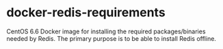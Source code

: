 # docker-redis-requirements

CentOS 6.6 Docker image for installing the required packages/binaries needed
by Redis. The primary purpose is to be able to install Redis offline.
